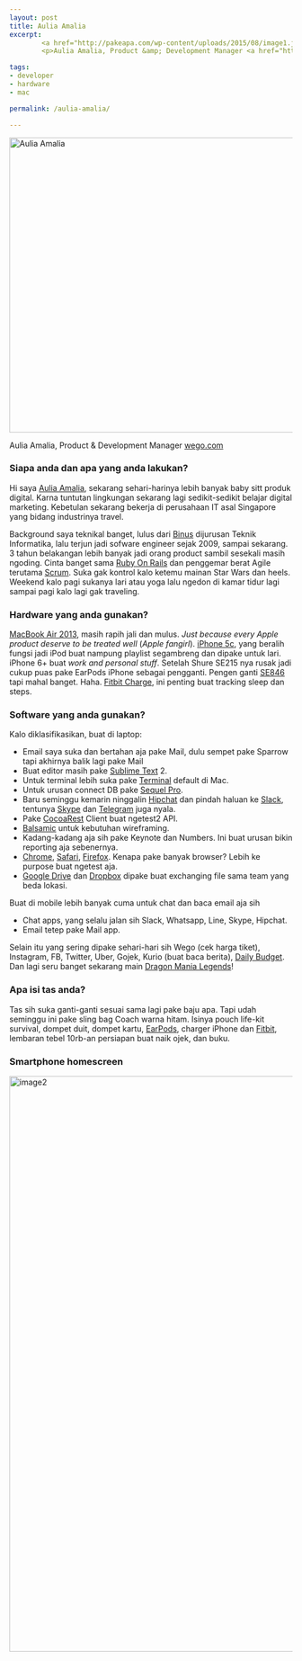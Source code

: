 ```yaml
---
layout: post
title: Aulia Amalia
excerpt:
        <a href="http://pakeapa.com/wp-content/uploads/2015/08/image1.jpg"><img src="http://pakeapa.com/wp-content/uploads/2015/08/image1-1024x768.jpg" alt="Aulia Amalia" width="700" height="525" class="alignnone size-large wp-image-262" /></a>
        <p>Aulia Amalia, Product &amp; Development Manager <a href="http://www.wego.co.id/">wego.com</a></p>

tags:
- developer
- hardware
- mac

permalink: /aulia-amalia/

---
```


<a href="http://pakeapa.com/wp-content/uploads/2015/08/image1.jpg"><img src="http://pakeapa.com/wp-content/uploads/2015/08/image1-1024x768.jpg" alt="Aulia Amalia" width="700" height="525" class="alignnone size-large wp-image-262" /></a>

<p>Aulia Amalia, Product &amp; Development Manager <a href="http://www.wego.co.id/">wego.com</a></p>

<!--more-->

<h3>Siapa anda dan apa yang anda lakukan?</h3>
<p>
Hi saya <a href="https://twitter.com/aamalia">Aulia Amalia</a>, sekarang sehari-harinya lebih banyak baby sitt produk digital. Karna tuntutan lingkungan sekarang lagi sedikit-sedikit belajar digital marketing. Kebetulan sekarang bekerja di perusahaan IT asal Singapore yang bidang industrinya travel. </p>
<p>Background saya teknikal banget, lulus dari <a href="http://binus.ac.id/">Binus</a> dijurusan Teknik Informatika, lalu terjun jadi sofware engineer sejak 2009, sampai sekarang. 3 tahun belakangan lebih banyak jadi orang product sambil sesekali masih ngoding. Cinta banget sama <a href="http://rubyonrails.org/">Ruby On Rails</a> dan penggemar berat Agile terutama <a href="https://en.wikipedia.org/wiki/Scrum_(software_development)">Scrum</a>. Suka gak kontrol kalo ketemu mainan Star Wars dan heels. Weekend kalo pagi sukanya lari atau yoga lalu ngedon di kamar tidur lagi sampai pagi kalo lagi gak traveling.
</p>

<h3>Hardware yang anda gunakan?</h3>
<p> <a href="http://www.everymac.com/systems/apple/macbook-air/specs/macbook-air-core-i5-1.3-13-mid-2013-specs.html">MacBook Air 2013</a>, masih rapih jali dan mulus. <em>Just because every Apple product deserve to be treated well</em> (<em>Apple fangirl</em>). <a href="https://en.wikipedia.org/wiki/IPhone_5C">iPhone 5c</a>, yang beralih fungsi jadi iPod buat nampung playlist segambreng dan dipake untuk lari. iPhone 6+ buat <em>work and personal stuff</em>. Setelah Shure SE215 nya rusak jadi cukup puas pake EarPods iPhone sebagai pengganti. Pengen ganti <a href="http://www.shure.co.uk/products/earphones/se846">SE846</a> tapi mahal banget. Haha. <a href="https://www.fitbit.com/charge">Fitbit Charge</a>, ini penting buat tracking sleep dan steps.</p>

<h3>Software yang anda gunakan?</h3>
<p>
Kalo diklasifikasikan, buat di laptop:
<ul>
<li>Email saya suka dan bertahan aja pake Mail, dulu sempet pake Sparrow tapi akhirnya balik lagi pake Mail</li>
<li>Buat editor masih pake <a href="https://www.sublimetext.com/">Sublime Text</a> 2. </li>
<li>Untuk terminal lebih suka pake <a href="https://en.wikipedia.org/wiki/Terminal_(OS_X)">Terminal</a> default di Mac. </li>
<li>Untuk urusan connect DB pake <a href="http://www.sequelpro.com/">Sequel Pro</a>. </li>
<li>Baru seminggu kemarin ninggalin <a href="https://www.hipchat.com/">Hipchat</a> dan pindah haluan ke <a href="https://slack.com/">Slack</a>, tentunya <a href="http://skype.com">Skype</a> dan <a href="https://telegram.org">Telegram</a> juga nyala. </li>
<li>Pake <a href="https://github.com/mmattozzi/cocoa-rest-client">CocoaRest</a> Client buat ngetest2 API. </li>
<li><a href="http://balsamiq.com">Balsamic</a> untuk kebutuhan wireframing. </li>
<li>Kadang-kadang aja sih pake Keynote dan Numbers. Ini buat urusan bikin reporting aja sebenernya.</li>
<li><a href="http://google.com/chrome">Chrome</a>, <a href="https://www.apple.com/safari/">Safari</a>, <a href="https://www.mozilla.org/en-US/firefox/new/">Firefox</a>. Kenapa pake banyak browser? Lebih ke purpose buat ngetest aja. </li>
<li><a href="http://drive.google.com">Google Drive</a> dan <a href="http://dropbox.com/">Dropbox</a> dipake buat exchanging file sama team yang beda lokasi.</li>
</ul>
</p>

<p>
Buat di mobile lebih banyak cuma untuk chat dan baca email aja sih
<ul>
<li>Chat apps, yang selalu jalan sih Slack, Whatsapp, Line, Skype, Hipchat.</li>
<li>Email tetep pake Mail app.</li>
</ul>
</p>
<p>Selain itu yang sering dipake sehari-hari sih Wego (cek harga tiket), Instagram, FB, Twitter, Uber, Gojek, Kurio (buat baca berita), <a href="https://itunes.apple.com/us/app/daily-budget-original-fastest/id651896614?mt=8">Daily Budget</a>.
Dan lagi seru banget sekarang main <a href="https://itunes.apple.com/id/app/dragon-mania-legends/id882507985?mt=8">Dragon Mania Legends</a>!
</p>

<h3>Apa isi tas anda?</h3>
<p>
Tas sih suka ganti-ganti sesuai sama lagi pake baju apa. Tapi udah seminggu ini pake sling bag Coach warna hitam. Isinya pouch life-kit survival, dompet duit, dompet kartu, <a href="http://www.apple.com/shop/product/MD827LL/A/apple-earpods-with-remote-and-mic">EarPods</a>, charger iPhone dan <a href="https://www.fitbit.com/">Fitbit</a>, lembaran tebel 10rb-an persiapan buat naik ojek, dan buku.
</p>
<h3>Smartphone homescreen</h3>
<a href="http://pakeapa.com/wp-content/uploads/2015/08/image2.png"><img src="http://pakeapa.com/wp-content/uploads/2015/08/image2-576x1024.png" alt="image2" width="576" height="1024" class="alignnone size-large wp-image-264" /></a>
